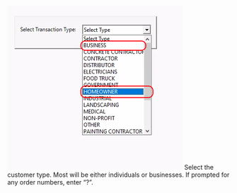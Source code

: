![ns0](./static/pictures/NS16.png)
Select the customer type. Most will be either individuals or businesses. If prompted for any order numbers, enter “?”.